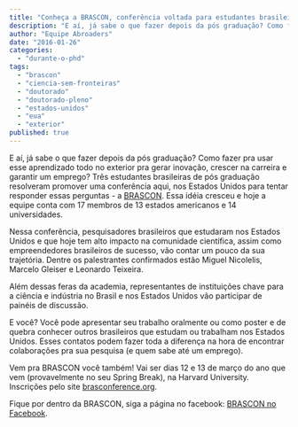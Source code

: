 ```yaml
---
title: "Conheça a BRASCON, conferência voltada para estudantes brasileiros nos EUA"
description: "E aí, já sabe o que fazer depois da pós graduação? Como fazer pra usar esse aprendizado todo no exterior pra gerar inovação, crescer na carreira e garantir um emprego? Três estudantes brasileiras de pós graduação resolveram promover uma conferência aqui, nos Estados Unidos para tentar responder essas perguntas - a BRASCON. Essa idéia cresceu e hoje a equipe conta com 17 membros de 13 estados americanos e 14 universidades."
author: "Equipe Abroaders"
date: "2016-01-26"
categories: 
  - "durante-o-phd"
tags: 
  - "brascon"
  - "ciencia-sem-fronteiras"
  - "doutorado"
  - "doutorado-pleno"
  - "estados-unidos"
  - "eua"
  - "exterior"
published: true
---
```


E aí, já sabe o que fazer depois da pós graduação? Como fazer pra usar esse aprendizado todo no exterior pra gerar inovação, crescer na carreira e garantir um emprego? Três estudantes brasileiras de pós graduação resolveram promover uma conferência aqui, nos Estados Unidos para tentar responder essas perguntas - a [BRASCON](http://www.brasconference.org/). Essa idéia cresceu e hoje a equipe conta com 17 membros de 13 estados americanos e 14 universidades.

Nessa conferência, pesquisadores brasileiros que estudaram nos Estados Unidos e que hoje tem alto impacto na comunidade científica, assim como empreendedores brasileiros de sucesso, vão contar um pouco da sua trajetória. Dentre os palestrantes confirmados estão Miguel Nicolelis, Marcelo Gleiser e Leonardo Teixeira.

Além dessas feras da academia, representantes de instituições chave para a ciência e indústria no Brasil e nos Estados Unidos vão participar de painéis de discussão.

E você? Você pode apresentar seu trabalho oralmente ou como poster e de quebra conhecer outros brasileiros que estudam ou trabalham nos Estados Unidos. Esses contatos podem fazer toda a diferença na hora de encontrar colaborações pra sua pesquisa (e quem sabe até um emprego).

Vem pra BRASCON você também! Vai ser dias 12 e 13 de março do ano que vem (provavelmente no seu Spring Break), na Harvard University. Inscrições pelo site [brasconference.org](http://www.brasconference.org/).

Fique por dentro da BRASCON, siga a página no facebook: [BRASCON no Facebook](https://www.facebook.com/brasconference).
